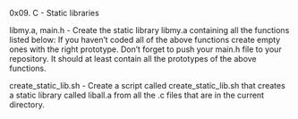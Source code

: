 0x09. C - Static libraries

libmy.a, main.h - Create the static library libmy.a containing all the functions listed below:
If you haven’t coded all of the above functions create empty ones with the right prototype.
Don’t forget to push your main.h file to your repository. It should at least contain all the prototypes of the above functions.


create_static_lib.sh - Create a script called create_static_lib.sh that creates a static library called liball.a from all the .c files that are in the current directory.
